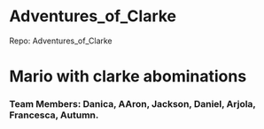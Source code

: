 # Adventures_of_Clarke
Repo: Adventures_of_Clarke

# Mario with clarke abominations

### Team Members: Danica, AAron, Jackson, Daniel, Arjola, Francesca, Autumn.
